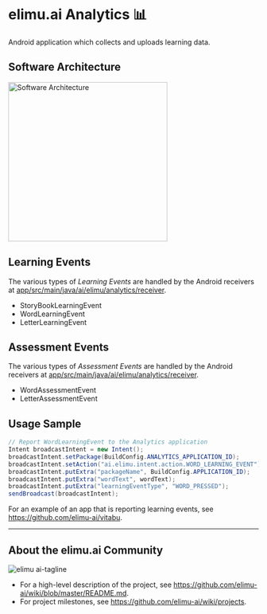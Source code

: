 # elimu.ai Analytics 📊

Android application which collects and uploads learning data.

## Software Architecture

[
  <img width="320" alt="Software Architecture" src="https://user-images.githubusercontent.com/15718174/83595568-fb6a1e00-a594-11ea-990a-10c0bd62ed11.png">
](https://github.com/elimu-ai/wiki/blob/master/SOFTWARE_ARCHITECTURE.md)

## Learning Events

The various types of _Learning Events_ are handled by the Android receivers at [app/src/main/java/ai/elimu/analytics/receiver](app/src/main/java/ai/elimu/analytics/receiver).

  * StoryBookLearningEvent
  * WordLearningEvent
  * LetterLearningEvent

## Assessment Events

The various types of _Assessment Events_ are handled by the Android receivers at [app/src/main/java/ai/elimu/analytics/receiver](app/src/main/java/ai/elimu/analytics/receiver).

  * WordAssessmentEvent
  * LetterAssessmentEvent

## Usage Sample

```java
// Report WordLearningEvent to the Analytics application
Intent broadcastIntent = new Intent();
broadcastIntent.setPackage(BuildConfig.ANALYTICS_APPLICATION_ID);
broadcastIntent.setAction("ai.elimu.intent.action.WORD_LEARNING_EVENT");
broadcastIntent.putExtra("packageName", BuildConfig.APPLICATION_ID);
broadcastIntent.putExtra("wordText", wordText);
broadcastIntent.putExtra("learningEventType", "WORD_PRESSED");
sendBroadcast(broadcastIntent);
```

For an example of an app that is reporting learning events, see https://github.com/elimu-ai/vitabu.

---

## About the elimu.ai Community

![elimu ai-tagline](https://user-images.githubusercontent.com/15718174/54360503-e8e88980-465c-11e9-9792-32b513105cf3.png)

 * For a high-level description of the project, see https://github.com/elimu-ai/wiki/blob/master/README.md.
 * For project milestones, see https://github.com/elimu-ai/wiki/projects.
